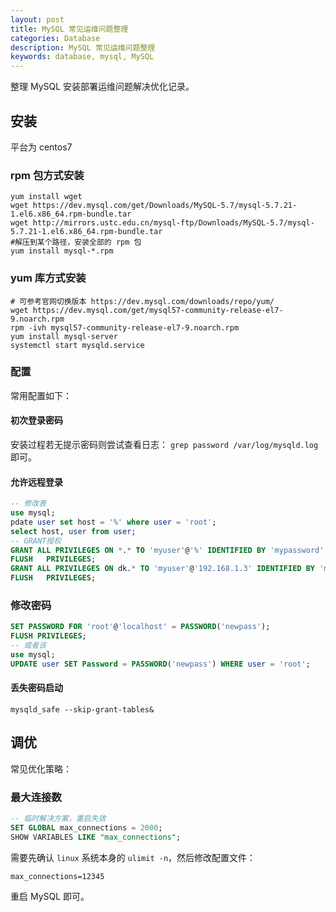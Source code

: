 ```yaml
---
layout: post
title: MySQL 常见运维问题整理
categories: Database
description: MySQL 常见运维问题整理
keywords: database, mysql, MySQL
---
```


整理 MySQL 安装部署运维问题解决优化记录。

## 安装

平台为 centos7

### rpm 包方式安装

```shell
yum install wget
wget https://dev.mysql.com/get/Downloads/MySQL-5.7/mysql-5.7.21-1.el6.x86_64.rpm-bundle.tar
wget http://mirrors.ustc.edu.cn/mysql-ftp/Downloads/MySQL-5.7/mysql-5.7.21-1.el6.x86_64.rpm-bundle.tar
#解压到某个路径，安装全部的 rpm 包
yum install mysql-*.rpm
```

### yum 库方式安装

```shell
# 可参考官网切换版本 https://dev.mysql.com/downloads/repo/yum/
wget https://dev.mysql.com/get/mysql57-community-release-el7-9.noarch.rpm
rpm -ivh mysql57-community-release-el7-9.noarch.rpm
yum install mysql-server
systemctl start mysqld.service
```

### 配置

常用配置如下：

#### 初次登录密码

安装过程若无提示密码则尝试查看日志： `grep password /var/log/mysqld.log` 即可。

#### 允许远程登录

```sql
-- 修改表
use mysql;
pdate user set host = '%' where user = 'root';
select host, user from user;
-- GRANT授权
GRANT ALL PRIVILEGES ON *.* TO 'myuser'@'%' IDENTIFIED BY 'mypassword' WITH GRANT OPTION;
FLUSH   PRIVILEGES;
GRANT ALL PRIVILEGES ON dk.* TO 'myuser'@'192.168.1.3' IDENTIFIED BY 'mypassword' WITH GRANT OPTION;
FLUSH   PRIVILEGES;
```

### 修改密码

```sql
SET PASSWORD FOR 'root'@'localhost' = PASSWORD('newpass');
FLUSH PRIVILEGES;
-- 或者该
use mysql;
UPDATE user SET Password = PASSWORD('newpass') WHERE user = 'root';
```

#### 丢失密码启动

```shell
mysqld_safe --skip-grant-tables&
```

## 调优

常见优化策略：

### 最大连接数

```sql
-- 临时解决方案，重启失效
SET GLOBAL max_connections = 2000;
SHOW VARIABLES LIKE "max_connections";
```

需要先确认 `linux` 系统本身的 `ulimit -n`，然后修改配置文件：

```shell
max_connections=12345
```

重启 MySQL 即可。
